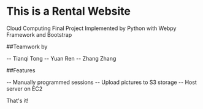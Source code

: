 # This is a Rental Website

Cloud Computing Final Project 
Implemented by Python with Webpy Framework and Bootstrap

##Teamwork by

-- Tianqi Tong
-- Yuan Ren
-- Zhang Zhang

##Features

-- Manually programmed sessions
-- Upload pictures to S3 storage
-- Host server on EC2

That's it!
